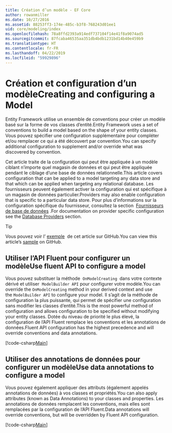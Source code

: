 ```yaml
---
title: Création d’un modèle - EF Core
author: rowanmiller
ms.date: 10/27/2016
ms.assetid: 88253ff3-174e-485c-b3f8-768243d01ee1
uid: core/modeling/index
ms.openlocfilehash: 78a8ffd2393a914edf737104f14e41f8a9074ad5
ms.sourcegitcommit: 87fcaba46535aa351db4bdb1231bd14b40e459b9
ms.translationtype: HT
ms.contentlocale: fr-FR
ms.lasthandoff: 04/22/2019
ms.locfileid: "59929896"
---
```

# <a name="creating-and-configuring-a-model"></a><span data-ttu-id="b85c0-102">Création et configuration d’un modèle</span><span class="sxs-lookup"><span data-stu-id="b85c0-102">Creating and configuring a Model</span></span>

<span data-ttu-id="b85c0-103">Entity Framework utilise un ensemble de conventions pour créer un modèle basé sur la forme de vos classes d’entité.</span><span class="sxs-lookup"><span data-stu-id="b85c0-103">Entity Framework uses a set of conventions to build a model based on the shape of your entity classes.</span></span> <span data-ttu-id="b85c0-104">Vous pouvez spécifier une configuration supplémentaire pour compléter et/ou remplacer ce qui a été découvert par convention.</span><span class="sxs-lookup"><span data-stu-id="b85c0-104">You can specify additional configuration to supplement and/or override what was discovered by convention.</span></span>

<span data-ttu-id="b85c0-105">Cet article traite de la configuration qui peut être appliquée à un modèle ciblant n’importe quel magasin de données et qui peut être appliquée pendant le ciblage d’une base de données relationnelle.</span><span class="sxs-lookup"><span data-stu-id="b85c0-105">This article covers configuration that can be applied to a model targeting any data store and that which can be applied when targeting any relational database.</span></span> <span data-ttu-id="b85c0-106">Les fournisseurs peuvent également activer la configuration qui est spécifique à un magasin de données particulier.</span><span class="sxs-lookup"><span data-stu-id="b85c0-106">Providers may also enable configuration that is specific to a particular data store.</span></span> <span data-ttu-id="b85c0-107">Pour plus d’informations sur la configuration spécifique du fournisseur, consultez la section  [Fournisseurs de base de données](../providers/index.md) .</span><span class="sxs-lookup"><span data-stu-id="b85c0-107">For documentation on provider specific configuration see the [Database Providers](../providers/index.md) section.</span></span>

> [!TIP]  
> <span data-ttu-id="b85c0-108">Vous pouvez voir l’ [exemple](https://github.com/aspnet/EntityFramework.Docs/tree/master/samples)  de cet article sur GitHub.</span><span class="sxs-lookup"><span data-stu-id="b85c0-108">You can view this article’s [sample](https://github.com/aspnet/EntityFramework.Docs/tree/master/samples) on GitHub.</span></span>

## <a name="use-fluent-api-to-configure-a-model"></a><span data-ttu-id="b85c0-109">Utiliser l’API Fluent pour configurer un modèle</span><span class="sxs-lookup"><span data-stu-id="b85c0-109">Use fluent API to configure a model</span></span>

<span data-ttu-id="b85c0-110">Vous pouvez substituer la méthode  `OnModelCreating`  dans votre contexte dérivé et utiliser  `ModelBuilder API` pour configurer votre modèle.</span><span class="sxs-lookup"><span data-stu-id="b85c0-110">You can override the `OnModelCreating` method in your derived context and use the `ModelBuilder API` to configure your model.</span></span> <span data-ttu-id="b85c0-111">Il s’agit de la méthode de configuration la plus puissante, qui permet de spécifier une configuration sans modifier les classes d’entité.</span><span class="sxs-lookup"><span data-stu-id="b85c0-111">This is the most powerful method of configuration and allows configuration to be specified without modifying your entity classes.</span></span> <span data-ttu-id="b85c0-112">Dotée du niveau de priorité le plus élevé, la configuration de l’API Fluent remplace les conventions et les annotations de données.</span><span class="sxs-lookup"><span data-stu-id="b85c0-112">Fluent API configuration has the highest precedence and will override conventions and data annotations.</span></span>

[!code-csharp[Main](../../../samples/core/Modeling/FluentAPI/Samples/Required.cs?highlight=11-13)]

## <a name="use-data-annotations-to-configure-a-model"></a><span data-ttu-id="b85c0-113">Utiliser des annotations de données pour configurer un modèle</span><span class="sxs-lookup"><span data-stu-id="b85c0-113">Use data annotations to configure a model</span></span>

<span data-ttu-id="b85c0-114">Vous pouvez également appliquer des attributs (également appelés annotations de données) à vos classes et propriétés.</span><span class="sxs-lookup"><span data-stu-id="b85c0-114">You can also apply attributes (known as Data Annotations) to your classes and properties.</span></span> <span data-ttu-id="b85c0-115">Les annotations de données remplacent les conventions, mais elles sont remplacées par la configuration de l’API Fluent.</span><span class="sxs-lookup"><span data-stu-id="b85c0-115">Data annotations will override conventions, but will be overridden by Fluent API configuration.</span></span>

[!code-csharp[Main](../../../samples/core/Modeling/DataAnnotations/Samples/Required.cs?highlight=14)]
